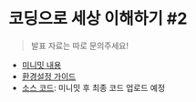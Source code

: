 # 코딩으로 세상 이해하기 #2

> 발표 자료는 따로 문의주세요!

- [미니밋 내용](https://heyjoyce.com/product/190730_coding)
- [환경설정 가이드](http://bit.ly/heyjoyceXcoding-2-setup-guide)
- [소스 코드](): 미니밋 후 최종 코드 업로드 예정
